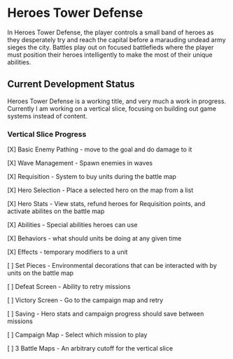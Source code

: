 # Heroes Tower Defense

In Heroes Tower Defense, the player controls a small band of heroes as they desperately try and reach the capital before a marauding undead army sieges the city. Battles play out on focused battlefieds where the player must position their heroes intelligently to make the most of their unique abilities.

## Current Development Status

Heroes Tower Defense is a working title, and very much a work in progress. Currently I am working on a vertical slice, focusing on building out game systems instead of content.

### Vertical Slice Progress

[X] Basic Enemy Pathing - move to the goal and do damage to it

[X] Wave Management - Spawn enemies in waves

[X] Requisition - System to buy units during the battle map

[X] Hero Selection - Place a selected hero on the map from a list

[X] Hero Stats - View stats, refund heroes for Requisition points, and activate abilites on the battle map

[X] Abilities - Special abilities heroes can use

[X] Behaviors - what should units be doing at any given time

[X] Effects - temporary modifiers to a unit

[ ] Set Pieces - Environmental decorations that can be interacted with by units on the battle map

[ ] Defeat Screen - Ability to retry missions

[ ] Victory Screen - Go to the campaign map and retry

[ ] Saving - Hero stats and campaign progress should save between missions

[ ] Campaign Map - Select which mission to play

[ ] 3 Battle Maps - An arbitrary cutoff for the vertical slice
